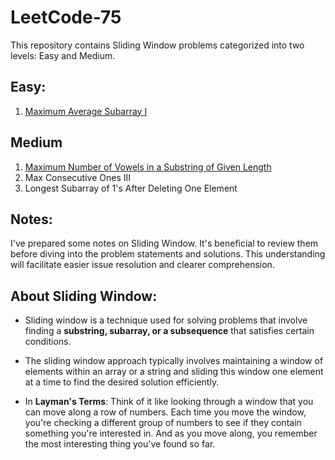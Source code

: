 # LeetCode-75

This repository contains Sliding Window problems categorized into two levels: Easy and Medium.

## Easy: 
1. [Maximum Average Subarray I](https://github.com/Shubham-Nahar-Java-Coder/Leetcode-75/tree/master/Sliding-Window/Max-Avaerage-SubArray)

## Medium
1. [Maximum Number of Vowels in a Substring of Given Length](https://github.com/Shubham-Nahar-Java-Coder/Leetcode-75/tree/master/Sliding-Window/Maximum-Number-Of-Vowels-In-A-Substring-Of-Given-Length)
2. Max Consecutive Ones III
3. Longest Subarray of 1's After Deleting One Element

## Notes:

I've prepared some notes on Sliding Window. It's beneficial to review them before diving into the problem statements and solutions. This understanding will facilitate easier issue resolution and clearer comprehension.

## About Sliding Window:

- Sliding window is a technique used for solving problems that involve finding a **substring, subarray, or a subsequence** that satisfies certain conditions. 

- The sliding window approach typically involves maintaining a window of elements within an array or a string and sliding this window one element at a time to find the desired solution efficiently.

- In **Layman's Terms**: Think of it like looking through a window that you can move along a row of numbers. Each time you move the window, you're checking a different group of numbers to see if they contain something you're interested in. And as you move along, you remember the most interesting thing you've found so far.
